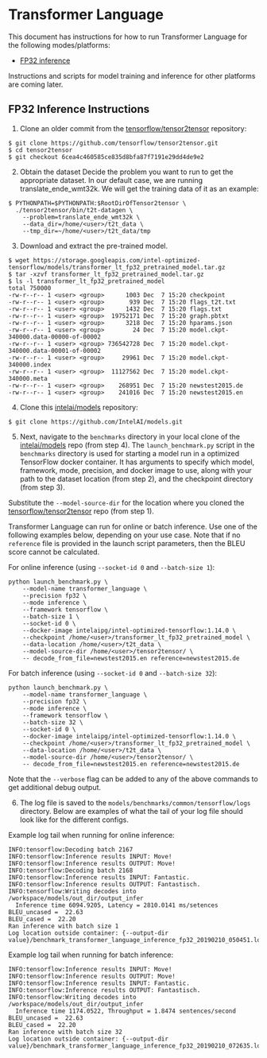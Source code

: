 # Transformer Language

This document has instructions for how to run Transformer Language for the
following modes/platforms:
* [FP32 inference](#fp32-inference-instructions)

Instructions and scripts for model training and inference for
other platforms are coming later.

## FP32 Inference Instructions

1. Clone an older commit from the [tensorflow/tensor2tensor](https://github.com/tensorflow/tensor2tensor) repository:

```
$ git clone https://github.com/tensorflow/tensor2tensor.git
$ cd tensor2tensor
$ git checkout 6cea4c460585ce835d8bfa87f7191e29dd4de9e2
```

2. Obtain the dataset
Decide the problem you want to run to get the appropriate dataset. In our default case, we are running translate_ende_wmt32k.
We will get the training data of it as an example:

```
$ PYTHONPATH=$PYTHONPATH:$RootDirOfTensor2tensor \
  ./tensor2tensor/bin/t2t-datagen \
    --problem=translate_ende_wmt32k \
    --data_dir=/home/<user>/t2t_data \
    --tmp_dir=~/home/<user>/t2t_data/tmp
```

3. Download and extract the pre-trained model.
```
$ wget https://storage.googleapis.com/intel-optimized-tensorflow/models/transformer_lt_fp32_pretrained_model.tar.gz
$ tar -xzvf transformer_lt_fp32_pretrained_model.tar.gz
$ ls -l transformer_lt_fp32_pretrained_model
total 750000
-rw-r--r-- 1 <user> <group>      1003 Dec  7 15:20 checkpoint
-rw-r--r-- 1 <user> <group>       939 Dec  7 15:20 flags_t2t.txt
-rw-r--r-- 1 <user> <group>      1432 Dec  7 15:20 flags.txt
-rw-r--r-- 1 <user> <group>  19752171 Dec  7 15:20 graph.pbtxt
-rw-r--r-- 1 <user> <group>      3218 Dec  7 15:20 hparams.json
-rw-r--r-- 1 <user> <group>        24 Dec  7 15:20 model.ckpt-340000.data-00000-of-00002
-rw-r--r-- 1 <user> <group> 736542728 Dec  7 15:20 model.ckpt-340000.data-00001-of-00002
-rw-r--r-- 1 <user> <group>     29961 Dec  7 15:20 model.ckpt-340000.index
-rw-r--r-- 1 <user> <group>  11127562 Dec  7 15:20 model.ckpt-340000.meta
-rw-r--r-- 1 <user> <group>    268951 Dec  7 15:20 newstest2015.de
-rw-r--r-- 1 <user> <group>    241016 Dec  7 15:20 newstest2015.en
```

4. Clone this [intelai/models](https://github.com/IntelAI/models)
repository:

```
$ git clone https://github.com/IntelAI/models.git
```

5. Next, navigate to the `benchmarks` directory in your local clone of
the [intelai/models](https://github.com/IntelAI/models) repo (from step 4).
The `launch_benchmark.py` script in the `benchmarks` directory is
used for starting a model run in a optimized TensorFlow docker
container. It has arguments to specify which model, framework, mode,
precision, and docker image to use, along with your path to the dataset location (from step 2),
and the checkpoint directory (from step 3).

Substitute the `--model-source-dir` for the location where you cloned the
[tensorflow/tensor2tensor](https://github.com/tensorflow/tensor2tensor) repo
(from step 1).

Transformer Language can run for online or batch 
inference. Use one of the following examples below, depending on
your use case. Note that if no `reference` file is provided in the
launch script parameters, then the BLEU score cannot be calculated.

For online inference (using `--socket-id 0` and `--batch-size 1`):

```
python launch_benchmark.py \
    --model-name transformer_language \
    --precision fp32 \
    --mode inference \
    --framework tensorflow \
    --batch-size 1 \
    --socket-id 0 \
    --docker-image intelaipg/intel-optimized-tensorflow:1.14.0 \
    --checkpoint /home/<user>/transformer_lt_fp32_pretrained_model \
    --data-location /home/<user>/t2t_data \
    --model-source-dir /home/<user>/tensor2tensor/ \
    -- decode_from_file=newstest2015.en reference=newstest2015.de
```

For batch inference (using `--socket-id 0` and `--batch-size 32`):

```
python launch_benchmark.py \
    --model-name transformer_language \
    --precision fp32 \
    --mode inference \
    --framework tensorflow \
    --batch-size 32 \
    --socket-id 0 \
    --docker-image intelaipg/intel-optimized-tensorflow:1.14.0 \
    --checkpoint /home/<user>/transformer_lt_fp32_pretrained_model \
    --data-location /home/<user>/t2t_data \
    --model-source-dir /home/<user>/tensor2tensor/ \
    -- decode_from_file=newstest2015.en reference=newstest2015.de
```

Note that the `--verbose` flag can be added to any of the above commands
to get additional debug output.

6.  The log file is saved to the
`models/benchmarks/common/tensorflow/logs` directory. Below are
examples of what the tail of your log file should look like for the
different configs.

Example log tail when running for online inference:
```
INFO:tensorflow:Decoding batch 2167
INFO:tensorflow:Inference results INPUT: Move!
INFO:tensorflow:Inference results OUTPUT: Move!
INFO:tensorflow:Decoding batch 2168
INFO:tensorflow:Inference results INPUT: Fantastic.
INFO:tensorflow:Inference results OUTPUT: Fantastisch.
INFO:tensorflow:Writing decodes into /workspace/models/out_dir/output_infer
  Inference time 6094.9205, Latency = 2810.0141 ms/setences
BLEU_uncased =  22.63
BLEU_cased =  22.20
Ran inference with batch size 1
Log location outside container: {--output-dir value}/benchmark_transformer_language_inference_fp32_20190210_050451.log
```

Example log tail when running for batch inference:
```
INFO:tensorflow:Inference results INPUT: Move!
INFO:tensorflow:Inference results OUTPUT: Move!
INFO:tensorflow:Inference results INPUT: Fantastic.
INFO:tensorflow:Inference results OUTPUT: Fantastisch.
INFO:tensorflow:Writing decodes into /workspace/models/out_dir/output_infer
  Inference time 1174.0522, Throughput = 1.8474 sentences/second
BLEU_uncased =  22.63
BLEU_cased =  22.20
Ran inference with batch size 32
Log location outside container: {--output-dir value}/benchmark_transformer_language_inference_fp32_20190210_072635.log
```